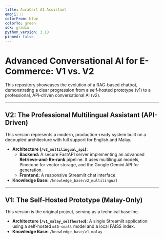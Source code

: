```yaml
---
title: AuraCart AI Assistant
emoji: 🛒
colorFrom: blue
colorTo: green
sdk: gradio
python_version: 3.10
pinned: false
---
```


# Advanced Conversational AI for E-Commerce: V1 vs. V2

This repository showcases the evolution of a RAG-based chatbot, demonstrating a clear progression from a self-hosted prototype (v1) to a professional, API-driven conversational AI (v2).

---

## V2: The Professional Multilingual Assistant (API-Driven)

This version represents a modern, production-ready system built on a decoupled architecture with full support for English and Malay.

*   **Architecture (`/v2_multilingual_api`):**
    *   **Backend:** A secure FastAPI server implementing an advanced **Retrieve-and-Re-rank** pipeline. It uses multilingual models, Pinecone for vector storage, and the Google Gemini API for generation.
    *   **Frontend:** A responsive Streamlit chat interface.
*   **Knowledge Base:** `/knowledge_base/v2_multilingual`

---

## V1: The Self-Hosted Prototype (Malay-Only)

This version is the original project, serving as a technical baseline.

*   **Architecture (`/v1_malay_selfhosted`):** A single Streamlit application using a self-hosted `mt5-small` model and a local FAISS index.
*   **Knowledge Base:** `/knowledge_base/v1_malay`

